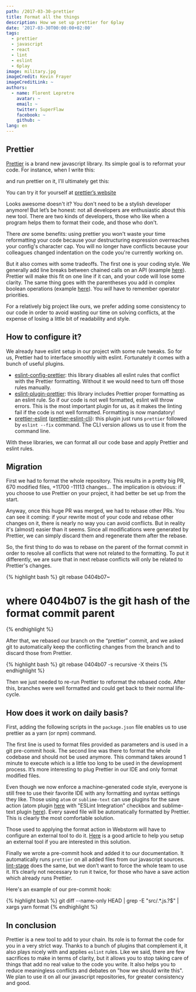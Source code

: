 ```yaml
---
path: /2017-03-30-prettier
title: Format all the things
description: How we set up prettier for 6play
date: '2017-03-30T00:00:00+02:00'
tags:
  - prettier
  - javascript
  - react
  - lint
  - eslint
  - 6play
image: military.jpg
imageCredit: Kevin Frayer
imageCreditLink: ~
authors:
  - name: Florent Lepretre
    avatar: ~
    email: ~
    twitter: SuperFlaw
    facebook: ~
    github: ~
lang: en
---
```


## Prettier

[Prettier](https://github.com/prettier/prettier) is a brand new javascript library. Its simple goal is to reformat your code. For instance, when I write this:
<script src="https://gist.github.com/flepretre/dcc564b045b204c7a2e184c8151ddfa0.js"></script>

and run prettier on it, I'll ultimately get this:
<script src="https://gist.github.com/flepretre/5a18257706027651d7c38c1b2504f8a7.js"></script>

You can try it for yourself at [prettier’s website](https://prettier.github.io/prettier/#%7B%22content%22%3A%22import%20React%2C%20%7B%20Component%20%20%7D%20from%20'react'%3B%5Cn%5Cnexport%20default%5Cnclass%20Prettier%20extends%20Component%5Cn%7B%5Cn%20%20render%20()%7B%5Cn%20%20%20%20return%20(%5Cn%20%20%20%20%20%20%3Cdiv%20className%3D%5C%22prettier%5C%22%3E%5Cn%20%20%20%20%20%20%20%20%3Cdiv%3E%5Cn%20%20%20%20%20%20%20%20%20%20%3Ch1%3EAbout%20Prettier%3C%2Fh1%3E%3C%2Fdiv%3E%5Cn%20%20%20%20%20%20%20%20%3Cdiv%3EPrettier%20is%20gonna%20format%20all%20the%20things%2C%5Cn%20%20%20%20%20%20%20%20%20%20%20I%20don't%20need%20to%20be%20a%20stylish%20developer%20anymore%20%3Awink%3A%5Cn%20%20%20%20%20%20%20%20%3C%2Fdiv%3E%5Cn%20%20%20%20%20%20%3C%2Fdiv%3E%5Cn%20%20%20%20)%5Cn%20%20%7D%5Cn%7D%5Cn%22%2C%22options%22%3A%7B%22printWidth%22%3A120%2C%22tabWidth%22%3A2%2C%22singleQuote%22%3Afalse%2C%22trailingComma%22%3A%22all%22%2C%22bracketSpacing%22%3Afalse%2C%22jsxBracketSameLine%22%3Afalse%2C%22parser%22%3A%22babylon%22%2C%22doc%22%3Afalse%7D%7D)

Looks awesome doesn't it? You don't need to be a stylish developer anymore! But let’s be honest: not all developers are enthusiastic about this new tool. There are two kinds of developers, those who like when a program helps them to format their code, and those who don't.

There *are* some benefits: using prettier you won't waste your time reformatting your code because your destructuring expression overreaches your config's character cap. You will no longer have conflicts because your colleagues changed indentation on the code you're currently working on.

But it also comes with some tradeoffs. The first one is your coding style. We generally add line breaks between chained calls on an API (example [here](https://prettier.github.io/prettier/#%7B%22content%22%3A%22const%20renderPlayground%20%3D%20extraConfiguration%20%3D%3E%20%7B%5Cn%20%20store.dispatch(%5Cn%20%20%20%20settingsChange(%5Cn%20%20%20%20%20%20getPlaygroundBaseConfiguration(%5Cn%20%20%20%20%20%20%20%20merge(extraConfiguration%2C%20urlConfiguration)%5Cn%20%20%20%20%20%20)%5Cn%20%20%20%20)%5Cn%20%20)%3B%5Cn%7D%3B%5Cn%22%2C%22options%22%3A%7B%22printWidth%22%3A120%2C%22tabWidth%22%3A2%2C%22singleQuote%22%3Atrue%2C%22trailingComma%22%3A%22none%22%2C%22bracketSpacing%22%3Atrue%2C%22jsxBracketSameLine%22%3Afalse%2C%22parser%22%3A%22babylon%22%2C%22doc%22%3Afalse%7D%7D)). Prettier will make this fit on one line if it can, and your code will lose some clarity. The same thing goes with the parentheses you add in complex boolean operations (example [here](https://prettier.github.io/prettier/#%7B%22content%22%3A%22export%20const%20mustRefresh%20%3D%20(%7Bapplaunch%3A%20%7BlastCheck%2C%20applaunchConfig%20%3D%20%7B%7D%7D%7D)%20%3D%3E%5Cn%20%20!lastCheck%20%7C%7C%20(moment().valueOf()%20-%20lastCheck%20%3E%20(applaunchConfig.maxAge%20%7C%7C%2015%20*%2060%20*%201000))%3B%22%2C%22options%22%3A%7B%22printWidth%22%3A120%2C%22tabWidth%22%3A2%2C%22singleQuote%22%3Atrue%2C%22trailingComma%22%3A%22none%22%2C%22bracketSpacing%22%3Atrue%2C%22jsxBracketSameLine%22%3Afalse%2C%22parser%22%3A%22babylon%22%2C%22doc%22%3Afalse%7D%7D)). You *will* have to remember operator priorities.

For a relatively big project like ours, we prefer adding some consistency to our code in order to avoid wasting our time on solving conflicts, at the expense of losing a little bit of readability and style.

## How to configure it?

We already have eslint setup in our project with some rule tweaks. So for us, Prettier had to interface smoothly with eslint. Fortunately it comes with a bunch of useful plugins.

- [eslint-config-prettier](https://github.com/prettier/eslint-config-prettier): this library disables all eslint rules that conflict with the Prettier formatting. Without it we would need to turn off those rules manually.
- [eslint-plugin-prettier](https://github.com/not-an-aardvark/eslint-plugin-prettier): this library includes Prettier proper formatting as an eslint rule. So if our code is not well formatted, eslint will throw errors. This is the most important plugin for us, as it makes the linting fail if the code is not well formatted. Formatting is now mandatory!
- [prettier-eslint](https://github.com/prettier/prettier-eslint) ([prettier-eslint-cli](https://github.com/prettier/prettier-eslint-cli)): this plugin just runs `prettier` followed by `eslint --fix` command. The CLI version allows us to use it from the command line.

With these libraries, we can format all our code base and apply Prettier and eslint rules.

## Migration

First we had to format the whole repository. This results in a pretty big PR, 670 modified files, +11700 -11113 changes... The implication is obvious: if you choose to use Prettier on your project, it had better be set up from the start.

Anyway, once this huge PR was merged, we had to rebase other PRs. You can see it coming: if your rewrite most of your code and rebase other changes on it, there is nearly no way you can avoid conflicts.
But in reality it's (almost) easier than it seems. Since all modifications were generated by Prettier, we can simply discard them and regenerate them after the rebase.

So, the first thing to do was to rebase on the parent of the format commit in order to resolve all conflicts that were not related to the formatting. To put it differently, we are sure that in next rebase conflicts will only be related to Prettier's changes.

{% highlight bash %}
git rebase 0404b07~
# where 0404b07 is the git hash of the format commit parent
{% endhighlight %}

After that, we rebased our branch on the “prettier” commit, and we asked git to automatically keep the conflicting changes from the branch and to discard those from Prettier.

{% highlight bash %}
git rebase 0404b07 -s recursive -X theirs
{% endhighlight %}

Then we just needed to re-run Prettier to reformat the rebased code. After this, branches were well formatted and could get back to their normal life-cycle.

## How does it work on daily basis?

First, adding the following scripts in the `package.json` file enables us to use prettier as a yarn (or npm) command.

<script src="https://gist.github.com/flepretre/1c5c66591c5ccfa065dbe401511f217a.js"></script>

The first line is used to format files provided as parameters and is used in a git pre-commit hook. The second line was there to format the whole codebase and should not be used anymore. This command takes around 1 minute to execute which is a little too long to be used in the development process. It’s more interesting to plug Prettier in our IDE and only format modified files.    

Even though we now enforce a machine-generated code style, everyone is still free to use their favorite IDE with any formatting and syntax settings they like.
Those using `atom` or `sublime-text` can use plugins for the save action (atom plugin [here](https://github.com/prettier/prettier-atom) with "ESLint Integration" checkbox and sublime-text plugin [here](https://github.com/TheSavior/ESLint-Formatter)). Every saved file will be automatically formatted by Prettier. This is clearly the most comfortable solution.

Those used to applying the format action in Webstorm will have to configure an external tool to do it. [Here](https://blog.jetbrains.com/webstorm/2016/08/using-external-tools/) is a good article to help you setup an external tool if you are interested in this solution.

Finally we wrote a pre-commit hook and added it to our documentation. It automatically runs `prettier` on all added files from our javascript sources. [lint-stage](https://github.com/okonet/lint-staged) does the same, but we don’t want to force the whole team to use it. It’s clearly not necessary to run it twice, for those who have a save action which already runs Prettier.

Here's an example of our pre-commit hook:

{% highlight bash %}
git diff --name-only HEAD | grep -E "src/.*\.js.?$" | xargs yarn format
{% endhighlight %}

## In conclusion
Prettier is a new tool to add to your chain. Its role is to format the code for you in a very strict way. Thanks to a bunch of plugins that complement it, it also plays nicely with and applies `eslint` rules. Like we said, there are few sacrifices to make in terms of clarity, but it allows you to stop taking care of things that add no real value to the code you write. It also helps you to reduce meaningless conflicts and debates on "how we should write this". We plan to use it on all our javascript repositories, for greater consistency and good.

